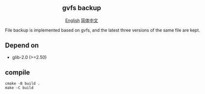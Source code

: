 <p align="center">
    <h2 align="center">gvfs backup</h2>
</p>

<p align="center">
    <a href="/README.md">English</a><nobr/>
    <a href="/README.zh-CN.md">简体中文</a>
</p>

File backup is implemented based on gvfs, and the latest three versions of the same file are kept.

## Depend on

- glib-2.0 (>=2.50)

## compile

```shell
cmake -B build .
make -C build
```

